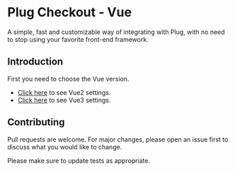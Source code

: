 # Plug Checkout - Vue

A simple, fast and customizable way of integrating with Plug, with no need to stop using your favorite front-end framework.

## Introduction

First you need to choose the Vue version.

- [Click here](https://github.com/plughacker/plug-checkout/blob/main/packages/vue/VUE2.md) to see Vue2 settings.
- [Click here](https://github.com/plughacker/plug-checkout/blob/main/packages/vue/VUE3.md) to see Vue3 settings.

## Contributing

Pull requests are welcome. For major changes, please open an issue first to discuss what you would like to change.

Please make sure to update tests as appropriate.
